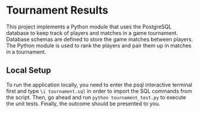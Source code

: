 # Tournament Results

This project implements a Python module that uses the PostgreSQL database to keep track of players and matches in a game tournament.
Database schemas are defined to store the game matches between players. The Python module is used to rank the players and pair them up in matches in a tournament.

## Local Setup

To run the application locally, you need to enter the psql interactive terminal first and type `\i tournament.sql` in order to import the SQL commands
from the script. Then, go ahead and run `python tournament_test.py` to execute the unit tests. Finally, the outcome should be presented to you.
